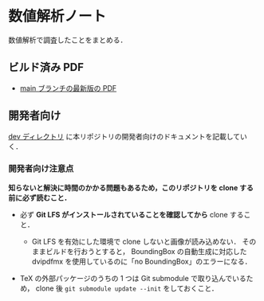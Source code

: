 # 数値解析ノート

数値解析で調査したことをまとめる．

## ビルド済み PDF

- [main ブランチの最新版の PDF](https://numanalnote.musicscience37.com/numerical-analysis-note.pdf)

## 開発者向け

[dev ディレクトリ](./dev/index.md)
に本リポジトリの開発者向けのドキュメントを記載していく．

### 開発者向け注意点

**知らないと解決に時間のかかる問題もあるため，このリポジトリを clone する前に必ず読むこと．**

- 必ず **Git LFS がインストールされていることを確認してから** clone すること．
  - Git LFS を有効にした環境で clone しないと画像が読み込めない．
    そのままビルドを行おうとすると，
    BoundingBox の自動生成に対応した dvipdfmx を使用しているのに「no BoundingBox」のエラーになる．

- TeX の外部パッケージのうちの 1 つは Git submodule で取り込んでいるため，
  clone 後 `git submodule update --init` をしておくこと．
